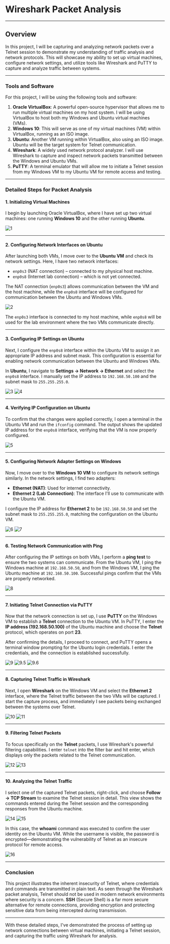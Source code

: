 # Wireshark Packet Analysis

---

## Overview

In this project, I will be capturing and analyzing network packets over a Telnet session to demonstrate my understanding of traffic analysis and network protocols. This will showcase my ability to set up virtual machines, configure network settings, and utilize tools like Wireshark and PuTTY to capture and analyze traffic between systems.

---

### Tools and Software

For this project, I will be using the following tools and software:

1. **Oracle VirtualBox**: A powerful open-source hypervisor that allows me to run multiple virtual machines on my host system. I will be using VirtualBox to host both my Windows and Ubuntu virtual machines (VMs).
2. **Windows 10**: This will serve as one of my virtual machines (VM) within VirtualBox, running as an ISO image.
3. **Ubuntu**: Another VM running within VirtualBox, also using an ISO image. Ubuntu will be the target system for Telnet communication.
4. **Wireshark**: A widely used network protocol analyzer. I will use Wireshark to capture and inspect network packets transmitted between the Windows and Ubuntu VMs.
5. **PuTTY**: A terminal emulator that will allow me to initiate a Telnet session from my Windows VM to my Ubuntu VM for remote access and testing.

---

### Detailed Steps for Packet Analysis

#### 1. Initializing Virtual Machines

I begin by launching Oracle VirtualBox, where I have set up two virtual machines: one running **Windows 10** and the other running **Ubuntu**. 

![1](https://imgur.com/MnAcRLX.png)

---

#### 2. Configuring Network Interfaces on Ubuntu

After launching both VMs, I move over to the **Ubuntu VM** and check its network settings. Here, I have two network interfaces: 
- `enp0s3` (NAT connection) – connected to my physical host machine.
- `enp0s8` (Internet lab connection) – which is not yet connected.

The NAT connection (`enp0s3`) allows communication between the VM and the host machine, while the `enp0s8` interface will be configured for communication between the Ubuntu and Windows VMs.

![2](https://imgur.com/uM4fsMW.png)

The `enp0s3` interface is connected to my host machine, while `enp0s8` will be used for the lab environment where the two VMs communicate directly.

---

#### 3. Configuring IP Settings on Ubuntu

Next, I configure the `enp0s8` interface within the Ubuntu VM to assign it an appropriate IP address and subnet mask. This configuration is essential for enabling network communication between the Ubuntu and Windows VMs.

In **Ubuntu**, I navigate to **Settings → Network → Ethernet** and select the `enp0s8` interface. I manually set the IP address to `192.168.50.100` and the subnet mask to `255.255.255.0`.

![3](https://imgur.com/pkPxnRR.png)
![4](https://imgur.com/aZ7seoL.png)

---

#### 4. Verifying IP Configuration on Ubuntu

To confirm that the changes were applied correctly, I open a terminal in the Ubuntu VM and run the `ifconfig` command. The output shows the updated IP address for the `enp0s8` interface, verifying that the VM is now properly configured.

![5](https://imgur.com/dADKQ19.png)

---

#### 5. Configuring Network Adapter Settings on Windows

Now, I move over to the **Windows 10 VM** to configure its network settings similarly. In the network settings, I find two adapters:
- **Ethernet (NAT)**: Used for internet connectivity.
- **Ethernet 2 (Lab Connection)**: The interface I'll use to communicate with the Ubuntu VM.

I configure the IP address for **Ethernet 2** to be `192.168.50.50` and set the subnet mask to `255.255.255.0`, matching the configuration on the Ubuntu VM.

![6](https://imgur.com/FPtzaGz.png)
![7](https://imgur.com/VfcJNtm.png)

---

#### 6. Testing Network Communication with Ping

After configuring the IP settings on both VMs, I perform a **ping test** to ensure the two systems can communicate. From the Ubuntu VM, I ping the Windows machine at `192.168.50.50`, and from the Windows VM, I ping the Ubuntu machine at `192.168.50.100`. Successful pings confirm that the VMs are properly networked.

![8](https://imgur.com/0LNeOHZ.png)

---

#### 7. Initiating Telnet Connection via PuTTY

Now that the network connection is set up, I use **PuTTY** on the Windows VM to establish a **Telnet** connection to the Ubuntu VM. In PuTTY, I enter the **IP address (192.168.50.100)** of the Ubuntu machine and choose the **Telnet** protocol, which operates on port **23**.

After confirming the details, I proceed to connect, and PuTTY opens a terminal window prompting for the Ubuntu login credentials. I enter the credentials, and the connection is established successfully.

![9](https://imgur.com/IDNKgW9.png)
![9.5](https://imgur.com/jBcDfR6.png)
![9.6](https://imgur.com/IK3c2JX.png)

---

#### 8. Capturing Telnet Traffic in Wireshark

Next, I open **Wireshark** on the Windows VM and select the **Ethernet 2** interface, where the Telnet traffic between the two VMs will be captured. I start the capture process, and immediately I see packets being exchanged between the systems over Telnet.

![10](https://imgur.com/8KqxhXT.png)
![11](https://imgur.com/XaUcQXK.png)

---

#### 9. Filtering Telnet Packets

To focus specifically on the **Telnet** packets, I use Wireshark's powerful filtering capabilities. I enter `telnet` into the filter bar and hit enter, which displays only the packets related to the Telnet communication.

![12](https://imgur.com/REhHekw.png)
![13](https://imgur.com/HuvR3zS.png)

---

#### 10. Analyzing the Telnet Traffic

I select one of the captured Telnet packets, right-click, and choose **Follow → TCP Stream** to examine the Telnet session in detail. This view shows the commands entered during the Telnet session and the corresponding responses from the Ubuntu machine.

![14](https://imgur.com/9FoBUdG.png)
![15](https://imgur.com/H5bTH53.png)

In this case, the **whoami** command was executed to confirm the user identity on the Ubuntu VM. While the username is visible, the password is encrypted—demonstrating the vulnerability of Telnet as an insecure protocol for remote access.

![16](https://imgur.com/ZZxuOu8.png)

---

### Conclusion

This project illustrates the inherent insecurity of Telnet, where credentials and commands are transmitted in plain text. As seen through the Wireshark packet analysis, Telnet should not be used in modern network environments where security is a concern. **SSH** (Secure Shell) is a far more secure alternative for remote connections, providing encryption and protecting sensitive data from being intercepted during transmission.

---

With these detailed steps, I've demonstrated the process of setting up network connections between virtual machines, initiating a Telnet session, and capturing the traffic using Wireshark for analysis.






